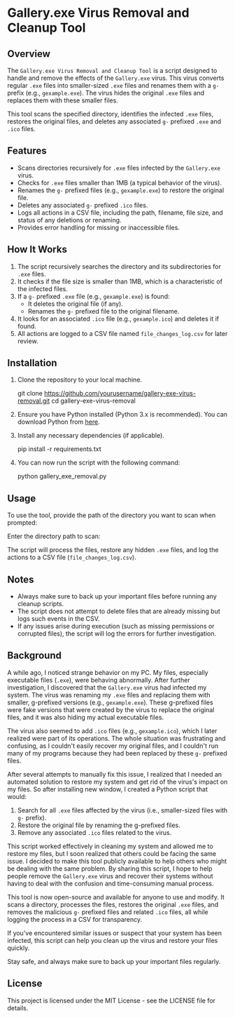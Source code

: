 # Gallery.exe Virus Removal and Cleanup Tool

## Overview

The `Gallery.exe Virus Removal and Cleanup Tool` is a script designed to handle and remove the effects of the `Gallery.exe` virus. This virus converts regular `.exe` files into smaller-sized `.exe` files and renames them with a `g-` prefix (e.g., `gexample.exe`). The virus hides the original `.exe` files and replaces them with these smaller files. 

This tool scans the specified directory, identifies the infected `.exe` files, restores the original files, and deletes any associated `g-` prefixed `.exe` and `.ico` files.

## Features

- Scans directories recursively for `.exe` files infected by the `Gallery.exe` virus.
- Checks for `.exe` files smaller than 1MB (a typical behavior of the virus).
- Renames the `g-` prefixed files (e.g., `gexample.exe`) to restore the original file.
- Deletes any associated `g-` prefixed `.ico` files.
- Logs all actions in a CSV file, including the path, filename, file size, and status of any deletions or renaming.
- Provides error handling for missing or inaccessible files.

## How It Works

1. The script recursively searches the directory and its subdirectories for `.exe` files.
2. It checks if the file size is smaller than 1MB, which is a characteristic of the infected files.
3. If a `g-` prefixed `.exe` file (e.g., `gexample.exe`) is found:
   - It deletes the original file (if any).
   - Renames the `g-` prefixed file to the original filename.
4. It looks for an associated `.ico` file (e.g., `gexample.ico`) and deletes it if found.
5. All actions are logged to a CSV file named `file_changes_log.csv` for later review.

## Installation

1. Clone the repository to your local machine.

   git clone https://github.com/yourusername/gallery-exe-virus-removal.git
   cd gallery-exe-virus-removal

2. Ensure you have Python installed (Python 3.x is recommended). You can download Python from [here](https://www.python.org/downloads/).

3. Install any necessary dependencies (if applicable).

   pip install -r requirements.txt

4. You can now run the script with the following command:

   python gallery_exe_removal.py

## Usage

To use the tool, provide the path of the directory you want to scan when prompted:

Enter the directory path to scan:

The script will process the files, restore any hidden `.exe` files, and log the actions to a CSV file (`file_changes_log.csv`).

## Notes

- Always make sure to back up your important files before running any cleanup scripts.
- The script does not attempt to delete files that are already missing but logs such events in the CSV.
- If any issues arise during execution (such as missing permissions or corrupted files), the script will log the errors for further investigation.

## Background

A while ago, I noticed strange behavior on my PC. My files, especially executable files (`.exe`), were behaving abnormally. After further investigation, I discovered that the `Gallery.exe` virus had infected my system. The virus was renaming my `.exe` files and replacing them with smaller, g-prefixed versions (e.g., `gexample.exe`). These g-prefixed files were fake versions that were created by the virus to replace the original files, and it was also hiding my actual executable files.

The virus also seemed to add `.ico` files (e.g., `gexample.ico`), which I later realized were part of its operations. The whole situation was frustrating and confusing, as I couldn't easily recover my original files, and I couldn't run many of my programs because they had been replaced by these `g-` prefixed files.

After several attempts to manually fix this issue, I realized that I needed an automated solution to restore my system and get rid of the virus's impact on my files. So after installing new window, I created a Python script that would:

1. Search for all `.exe` files affected by the virus (i.e., smaller-sized files with `g-` prefix).
2. Restore the original file by renaming the g-prefixed files.
3. Remove any associated `.ico` files related to the virus.

This script worked effectively in cleaning my system and allowed me to restore my files, but I soon realized that others could be facing the same issue. I decided to make this tool publicly available to help others who might be dealing with the same problem. By sharing this script, I hope to help people remove the `Gallery.exe` virus and recover their systems without having to deal with the confusion and time-consuming manual process.

This tool is now open-source and available for anyone to use and modify. It scans a directory, processes the files, restores the original `.exe` files, and removes the malicious `g-` prefixed files and related `.ico` files, all while logging the process in a CSV for transparency.

If you've encountered similar issues or suspect that your system has been infected, this script can help you clean up the virus and restore your files quickly.

Stay safe, and always make sure to back up your important files regularly.


## License

This project is licensed under the MIT License - see the LICENSE file for details.
